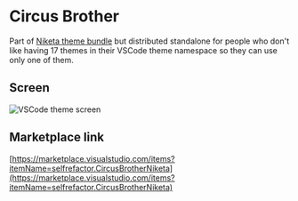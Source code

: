 # Circus Brother

Part of [Niketa theme bundle](https://marketplace.visualstudio.com/items?itemName=selfrefactor.Niketa-theme) but distributed standalone for people who don't like having 17 themes in their VSCode theme namespace so they can use only one of them.

## Screen

![VSCode theme screen](https://github.com/selfrefactor/niketa-themes/blob/master/packages/circus_brother/theme/circus.brother.png?raw=true)

## Marketplace link

[https://marketplace.visualstudio.com/items?itemName=selfrefactor.CircusBrotherNiketa](https://marketplace.visualstudio.com/items?itemName=selfrefactor.CircusBrotherNiketa)